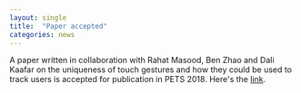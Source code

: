 ```yaml
---
layout: single
title:  "Paper accepted"
categories: news
---
```


<p>
A paper written in collaboration with Rahat Masood, Ben Zhao and Dali Kaafar on the uniqueness of touch gestures and how they could be used to track users is accepted for publication in PETS 2018. Here's the <a href="https://www.degruyter.com/view/j/popets.2018.2018.issue-2/popets-2018-0016/popets-2018-0016.xml">link</a>. 
</p>
